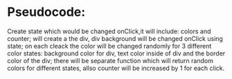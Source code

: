# Pseudocode:

Create state which would be changed onClick,it will include: colors and counter; will create a the div, div background will be changed onClick using state; 
on each cleack the color will be changed randomly for 3 different color states: background color for div, text color inside of div and the border color of the div; 
there will be separate function which will return random colors for different states, allso counter will be increased by 1 for each click.